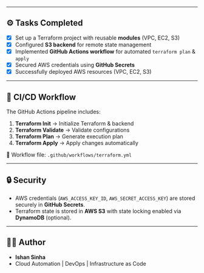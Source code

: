 
---

## ⚙️ Tasks Completed
- [x] Set up a Terraform project with reusable **modules** (VPC, EC2, S3)  
- [x] Configured **S3 backend** for remote state management  
- [x] Implemented **GitHub Actions workflow** for automated `terraform plan` & `apply`  
- [x] Secured AWS credentials using **GitHub Secrets**  
- [x] Successfully deployed AWS resources (VPC, EC2, S3)  

---

## 🚀 CI/CD Workflow
The GitHub Actions pipeline includes:
1. **Terraform Init** → Initialize Terraform & backend  
2. **Terraform Validate** → Validate configurations  
3. **Terraform Plan** → Generate execution plan  
4. **Terraform Apply** → Apply changes automatically  

📍 Workflow file: `.github/workflows/terraform.yml`

---

## 🔒 Security
- AWS credentials (`AWS_ACCESS_KEY_ID`, `AWS_SECRET_ACCESS_KEY`) are stored securely in **GitHub Secrets**.  
- Terraform state is stored in **AWS S3** with state locking enabled via **DynamoDB** (optional).  

---


## 👨‍💻 Author
- **Ishan Sinha**  
- Cloud Automation | DevOps | Infrastructure as Code
